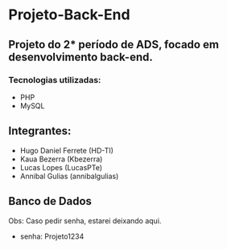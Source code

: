 # Projeto-Back-End
## Projeto do 2* período de ADS, focado em desenvolvimento back-end.

### Tecnologias utilizadas: 

- PHP
- MySQL

## Integrantes:

- Hugo Daniel Ferrete (HD-TI)
- Kaua Bezerra (Kbezerra)
- Lucas Lopes (LucasPTe)
- Annibal Gulias (annibalgulias)

## Banco de Dados

Obs: Caso pedir senha, estarei deixando aqui.
- senha: Projeto1234